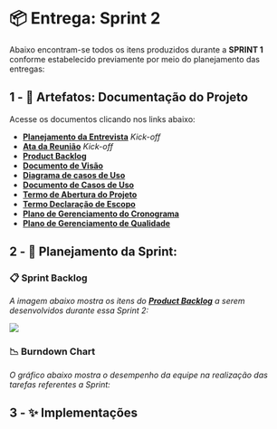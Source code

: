 # 📦 Entrega: __Sprint 2__

Abaixo encontram-se todos os itens produzidos durante a __SPRINT 1__ conforme estabelecido previamente por meio do planejamento das entregas: 
 
## 1 - 📂 Artefatos: Documentação do Projeto

Acesse os documentos clicando nos links abaixo:

* [__Planejamento da Entrevista__](https://github.com/vinicius-hso/api-fatec-2s-gswatcher/blob/Sprint-1/documentation/%2301_gsw_kickoff_Planejamento%20da%20Entrevista.pdf) *Kick-off*
* [__Ata da Reunião__](https://github.com/vinicius-hso/api-fatec-2s-gswatcher/blob/Sprint-1/documentation/%2302_gsw_kickoff_Ata%20de%20Reuni%C3%A3o.pdf) *Kick-off*
* [__Product Backlog__](https://github.com/vinicius-hso/api-fatec-2s-gswatcher/blob/Sprint-1/documentation/%2303_product_backlog.pdf)
* [__Documento de Visão__](https://github.com/vinicius-hso/api-fatec-2s-gswatcher/blob/Sprint-1/documentation/%2304_documento_de_visao.pdf)
* [__Diagrama de casos de Uso__](https://github.com/vinicius-hso/api-fatec-2s-gswatcher/blob/Sprint-1/documentation/%2305_diagrama_casos_de_uso.png)
* [__Documento de Casos de Uso__](https://github.com/vinicius-hso/api-fatec-2s-gswatcher/blob/Sprint-1/documentation/%2306_documento_casos_de_uso.pdf)
* [__Termo de Abertura do Projeto__](https://github.com/vinicius-hso/api-fatec-2s-gswatcher/blob/Sprint-1/documentation/%2307_Termo_de_Abertura_Projeto_GSW.pdf)
* [__Termo Declaração de Escopo__](https://github.com/vinicius-hso/api-fatec-2s-gswatcher/blob/Sprint-2/Documentation/Gerenciamento%20do%20Escopo.pdf)
* [__Plano de Gerenciamento do Cronograma__]()
* [__Plano de Gerenciamento de Qualidade__](https://github.com/vinicius-hso/api-fatec-2s-gswatcher/blob/Sprint-2/Documentation/Gerenciamento%20de%20Qualidade.pdf)

## 2 - 📅 Planejamento da Sprint:

### 📋 Sprint Backlog

*A imagem abaixo mostra os itens do [__Product Backlog__](https://github.com/vinicius-hso/api-fatec-2s-gswatcher/blob/Sprint-1/documentation/%2303_product_backlog.pdf) a serem desenvolvidos durante essa Sprint 2:*

![](https://github.com/vinicius-hso/api-fatec-2s-gswatcher/blob/Sprint-2/Images/sprint2_backlog.png)

### 📉 Burndown Chart

*O gráfico abaixo mostra o desempenho da equipe na realização das tarefas referentes a Sprint:*


## 3 - ✨ Implementações

